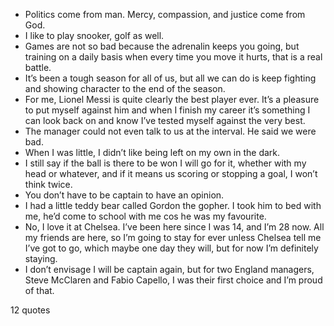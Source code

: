  - Politics come from man. Mercy, compassion, and justice come from God.
 - I like to play snooker, golf as well.
 - Games are not so bad because the adrenalin keeps you going, but training on a daily basis when every time you move it hurts, that is a real battle.
 - It’s been a tough season for all of us, but all we can do is keep fighting and showing character to the end of the season.
 - For me, Lionel Messi is quite clearly the best player ever. It’s a pleasure to put myself against him and when I finish my career it’s something I can look back on and know I’ve tested myself against the very best.
 - The manager could not even talk to us at the interval. He said we were bad.
 - When I was little, I didn’t like being left on my own in the dark.
 - I still say if the ball is there to be won I will go for it, whether with my head or whatever, and if it means us scoring or stopping a goal, I won’t think twice.
 - You don’t have to be captain to have an opinion.
 - I had a little teddy bear called Gordon the gopher. I took him to bed with me, he’d come to school with me cos he was my favourite.
 - No, I love it at Chelsea. I’ve been here since I was 14, and I’m 28 now. All my friends are here, so I’m going to stay for ever unless Chelsea tell me I’ve got to go, which maybe one day they will, but for now I’m definitely staying.
 - I don’t envisage I will be captain again, but for two England managers, Steve McClaren and Fabio Capello, I was their first choice and I’m proud of that.

12 quotes